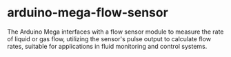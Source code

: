 # arduino-mega-flow-sensor
The Arduino Mega interfaces with a flow sensor module to measure the rate of liquid or gas flow, utilizing the sensor's pulse output to calculate flow rates, suitable for applications in fluid monitoring and control systems.
